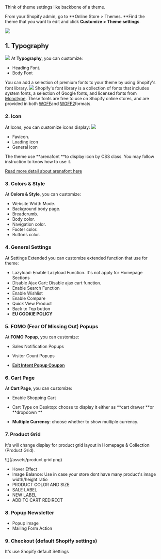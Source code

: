 Think of theme settings like backbone of a theme.

From your Shopify admin, go to **Online Store &gt; Themes. **Find the theme that you want to edit and click **Customize &gt; Theme settings**

![](/assets/setting-01.png)

## 1. Typography
![](/assets/Typo.png)
At **Typography**, you can customize:

* Heading Font.
* Body Font

You can add a selection of premium fonts to your theme by using Shopify's font library.
![](/assets/Shopifyfont.png)
Shopify's font library is a collection of fonts that includes system fonts, a selection of Google fonts, and licensed fonts from [Monotype](https://www.monotype.com/). These fonts are free to use on Shopify online stores, and are provided in both [WOFF](https://caniuse.com/#feat=woff)and [WOFF2](https://caniuse.com/#feat=woff2)formats.

### 2. Icon

At Icons, you can customize icons display:
![](/assets/icon-mediacenter.png)

* Favicon.
* Loading icon
* General icon

The theme use **arenafont **to display icon by CSS class. You may follow instruction to know how to use it.

[Read more detail about arenafont here](/how-to-use-and-update-arenafont.md)

### 3. Colors & Style

At **Colors & Style**, you can customize:

* Website Width Mode.
* Background body page.
* Breadcrumb.
* Body color.
* Navigation color.
* Footer color.
* Buttons color.

### 4. General Settings

At Settings Extended you can customize extended function that use for theme:

* Lazyload: Enable Lazyload Function. It's not apply for Homepage Sections
* Disable Ajax Cart: Disable ajax cart function.
* Enable Search Function
* Enable Wishlist
* Enable Compare
* Quick View Product
* Back to Top button
* **EU COOKIE POLICY**

### 5. FOMO \(Fear Of Missing Out\) Popups

At **FOMO Popup**, you can customize:

* Sales Notification Popups

* Visitor Count Popups

* **[Exit Intent Popup Coupon](/extensions/exit-intent-popup.md)**


### 6. Cart Page

At **Cart Page**, you can customize:

* Enable Shopping Cart

* Cart Type on Desktop: choose to display it either as **cart drawer **or **dropdown **

* **Multiple Currency**: choose whether to show multiple currency.

### 7. Product Grid

It's will change display for product grid layout in Homepage & Collection \(Product Grid\).

![](/assets/product grid.png)

* Hover Effect
* Image Balance: Use in case your store dont have many product's image width/height ratio
* PRODUCT COLOR AND SIZE
* SALE LABEL
* NEW LABEL
* ADD TO CART REDIRECT

### 8. Popup Newsletter

* Popup image
* Mailing Form Action

### 9. Checkout \(default Shopify settings\)

It's use Shopify default Settings


